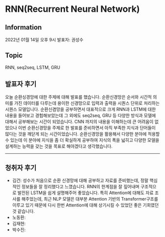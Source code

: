 # RNN(Recurrent Neural Network)

## Information
2022년 01월 14일 오후 9시 발표자: 권성수

## Topic
RNN, seq2seq, LSTM, GRU

## 발표자 후기
오늘 순환싱경망에 대한 주제에 대해 발표를 했습니다. 순환신경망은 순서와 시간적 의미를 가진 데이터를 다루는데 용이한 신경망으로 입력과 출력을 시퀀스 단위로 처리하는 시퀀스 모델입니다. 순환신겸망을 공부하면서 대표적으로 크게 RNN과 LSTM에 대한 내용을 들어보고 경험해보았는데 그 외에도 seq2seq, GRU 등 다양한 방식과 모델에 대해서 공부해보는 시간이 되었습니다.
CNN 까지의 내용을 이해하는데 큰 어려움이 없었으나 이번 순환신경망을 주제로 한 발표를 준비하면서 아직 부족한 지식과 단어들이 많다는 것을 깨닫게 되는 시간이었습니다. 순환신경망을 활용해서 다양한 분야에 적용할 수 있는데 이 분야에 지식을 좀 더 확실하게 공부하여 지식의 폭을 넓히고 다양한 모델을 설계하는 능력을 갖는 것을 목표로 해야겠다고 생각했습니다.

---
## 청취자 후기
- 김건: 성수가 처음으로 순환 신경망에 대해 공부하고 자료를 준비했는데, 정말 핵심적인 정보들을 잘 정리했다고 느꼈습니다. RNN의 한계점을 잘 짚어내며 구조적으로 발전된 LSTM을 쉽게 설명해주어 좋았습니다. 특히 Attention에 대해도 자료 조사를 해주었는데, 최근 NLP 모델은 대부분 Attention 기반의 Transformer구조를 이루고 있기 때문에 다시 한번 Attention에 대해 상기시킬 수 있었던 좋은 기회였던 것 같습니다.
- 노동환:
- 김재현:
- 박수진:
